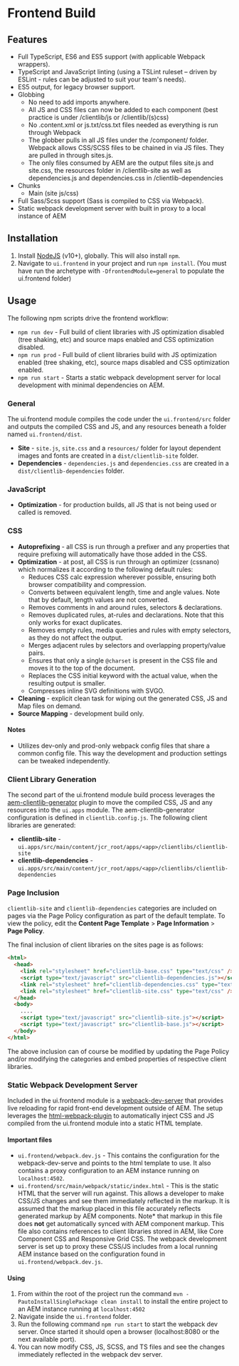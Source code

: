 # Frontend Build

## Features

- Full TypeScript, ES6 and ES5 support (with applicable Webpack wrappers).
- TypeScript and JavaScript linting (using a TSLint ruleset – driven by ESLint -
  rules can be adjusted to suit your team's needs).
- ES5 output, for legacy browser support.
- Globbing
  - No need to add imports anywhere.
  - All JS and CSS files can now be added to each component (best practice is
    under /clientlib/js or /clientlib/(s)css)
  - No .content.xml or js.txt/css.txt files needed as everything is run through
    Webpack
  - The globber pulls in all JS files under the /component/ folder. Webpack
    allows CSS/SCSS files to be chained in via JS files. They are pulled in
    through sites.js.
  - The only files consumed by AEM are the output files site.js and site.css,
    the resources folder in /clientlib-site as well as dependencies.js and
    dependencies.css in /clientlib-dependencies
- Chunks
  - Main (site js/css)
- Full Sass/Scss support (Sass is compiled to CSS via Webpack).
- Static webpack development server with built in proxy to a local instance of
  AEM

## Installation

1. Install [NodeJS](https://nodejs.org/en/download/) (v10+), globally. This will
   also install `npm`.
2. Navigate to `ui.frontend` in your project and run `npm install`. (You must
   have run the archetype with `-DfrontendModule=general` to populate the
   ui.frontend folder)

## Usage

The following npm scripts drive the frontend workflow:

- `npm run dev` - Full build of client libraries with JS optimization disabled
  (tree shaking, etc) and source maps enabled and CSS optimization disabled.
- `npm run prod` - Full build of client libraries build with JS optimization
  enabled (tree shaking, etc), source maps disabled and CSS optimization
  enabled.
- `npm run start` - Starts a static webpack development server for local
  development with minimal dependencies on AEM.

### General

The ui.frontend module compiles the code under the `ui.frontend/src` folder and
outputs the compiled CSS and JS, and any resources beneath a folder named
`ui.frontend/dist`.

- **Site** - `site.js`, `site.css` and a `resources/` folder for layout
  dependent images and fonts are created in a `dist/clientlib-site` folder.
- **Dependencies** - `dependencies.js` and `dependencies.css` are created in a
  `dist/clientlib-dependencies` folder.

### JavaScript

- **Optimization** - for production builds, all JS that is not being used or
  called is removed.

### CSS

- **Autoprefixing** - all CSS is run through a prefixer and any properties that
  require prefixing will automatically have those added in the CSS.
- **Optimization** - at post, all CSS is run through an optimizer (cssnano)
  which normalizes it according to the following default rules:
  - Reduces CSS calc expression wherever possible, ensuring both browser
    compatibility and compression.
  - Converts between equivalent length, time and angle values. Note that by
    default, length values are not converted.
  - Removes comments in and around rules, selectors & declarations.
  - Removes duplicated rules, at-rules and declarations. Note that this only
    works for exact duplicates.
  - Removes empty rules, media queries and rules with empty selectors, as they
    do not affect the output.
  - Merges adjacent rules by selectors and overlapping property/value pairs.
  - Ensures that only a single `@charset` is present in the CSS file and moves
    it to the top of the document.
  - Replaces the CSS initial keyword with the actual value, when the resulting
    output is smaller.
  - Compresses inline SVG definitions with SVGO.
- **Cleaning** - explicit clean task for wiping out the generated CSS, JS and
  Map files on demand.
- **Source Mapping** - development build only.

#### Notes

- Utilizes dev-only and prod-only webpack config files that share a common
  config file. This way the development and production settings can be tweaked
  independently.

### Client Library Generation

The second part of the ui.frontend module build process leverages the
[aem-clientlib-generator](https://www.npmjs.com/package/aem-clientlib-generator)
plugin to move the compiled CSS, JS and any resources into the `ui.apps` module.
The aem-clientlib-generator configuration is defined in `clientlib.config.js`.
The following client libraries are generated:

- **clientlib-site** -
  `ui.apps/src/main/content/jcr_root/apps/<app>/clientlibs/clientlib-site`
- **clientlib-dependencies** -
  `ui.apps/src/main/content/jcr_root/apps/<app>/clientlibs/clientlib-dependencies`

### Page Inclusion

`clientlib-site` and `clientlib-dependencies` categories are included on pages
via the Page Policy configuration as part of the default template. To view the
policy, edit the **Content Page Template** > **Page Information** > **Page
Policy**.

The final inclusion of client libraries on the sites page is as follows:

```html
<html>
  <head>
    <link rel="stylesheet" href="clientlib-base.css" type="text/css" />
    <script type="text/javascript" src="clientlib-dependencies.js"></script>
    <link rel="stylesheet" href="clientlib-dependencies.css" type="text/css" />
    <link rel="stylesheet" href="clientlib-site.css" type="text/css" />
  </head>
  <body>
    ....
    <script type="text/javascript" src="clientlib-site.js"></script>
    <script type="text/javascript" src="clientlib-base.js"></script>
  </body>
</html>
```

The above inclusion can of course be modified by updating the Page Policy and/or
modifying the categories and embed properties of respective client libraries.

### Static Webpack Development Server

Included in the ui.frontend module is a
[webpack-dev-server](https://github.com/webpack/webpack-dev-server) that
provides live reloading for rapid front-end development outside of AEM. The
setup leverages the
[html-webpack-plugin](https://github.com/jantimon/html-webpack-plugin) to
automatically inject CSS and JS compiled from the ui.frontend module into a
static HTML template.

#### Important files

- `ui.frontend/webpack.dev.js` - This contains the configuration for the
  webpack-dev-serve and points to the html template to use. It also contains a
  proxy configuration to an AEM instance running on `localhost:4502`.
- `ui.frontend/src/main/webpack/static/index.html` - This is the static HTML
  that the server will run against. This allows a developer to make CSS/JS
  changes and see them immediately reflected in the markup. It is assumed that
  the markup placed in this file accurately reflects generated markup by AEM
  components. Note\* that markup in this file does **not** get automatically
  synced with AEM component markup. This file also contains references to client
  libraries stored in AEM, like Core Component CSS and Responsive Grid CSS. The
  webpack development server is set up to proxy these CSS/JS includes from a
  local running AEM instance based on the configuration found in
  `ui.frontend/webpack.dev.js`.

#### Using

1. From within the root of the project run the command
   `mvn -PautoInstallSinglePackage clean install` to install the entire project
   to an AEM instance running at `localhost:4502`
2. Navigate inside the `ui.frontend` folder.
3. Run the following command `npm run start` to start the webpack dev server.
   Once started it should open a browser (localhost:8080 or the next available
   port).
4. You can now modify CSS, JS, SCSS, and TS files and see the changes
   immediately reflected in the webpack dev server.
